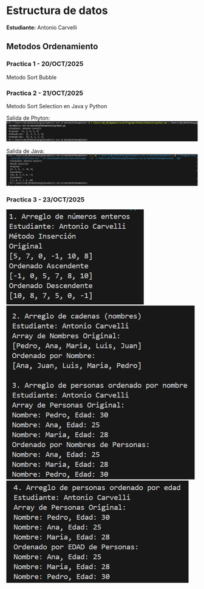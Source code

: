 
# Estructura de datos

**Estudiante:** Antonio Carvelli

## Metodos Ordenamiento

### Practica 1 - 20/OCT/2025
Metodo Sort Bubble

### Practica 2 - 21/OCT/2025
Metodo Sort Selection en Java y Python

Salida de Phyton:
![alt text](assests/sortSelectionPy.png)

Salida de Java:
![alt text](assests/sortSelectionJava.png)

### Practica 3 - 23/OCT/2025
![alt text](assests/sortInsert1.png)
![alt text](assests/sortInsert2&3.png)
![alt text](assests/sortInsert4.png)